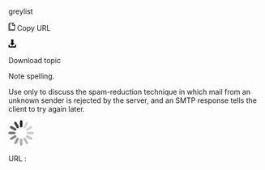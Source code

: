 # 

greylist

![Copy URL](media/greylist/Copy.png)
Copy URL

![Download](media/greylist/Download.png)

Download topic

Note spelling. 

Use
only to discuss the spam-reduction technique in which mail from an
unknown sender is rejected by the server, and an SMTP
response tells the client to try again later.

![In progress](media/greylist/activity-large.gif)

URL :
